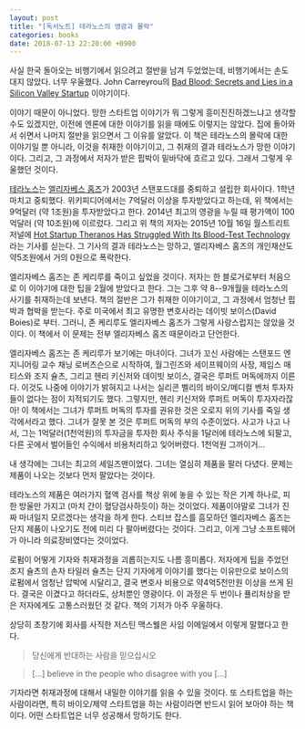```yaml
---
layout: post
title: "[독서노트] 테라노스의 영광과 몰락"
categories: books
date: 2018-07-13 22:20:00 +0900
---
```

사실 한국 돌아오는 비행기에서 읽으려고 절반을 남겨 두었었는데, 비행기에서는 손도 대지 않았다. 너무 우울했다. John Carreyrou의 [Bad Blood: Secrets and Lies in a Silicon Valley Startup](https://www.amazon.com/Bad-Blood-Secrets-Silicon-Startup/dp/152473165X) 이야기이다.

이야기 때문이 아니었다. 망한 스타트업 이야기가 뭐 그렇게 흥미진진하겠느냐고 생각할 수도 있겠지만, 이전에 엔론에 대한 이야기를 읽을 때에도 이렇지는 않았다. 집에 돌아와서 쉬면서 나머지 절반을 읽으면서 그 이유를 알았다. 이 책은 테라노스의 몰락에 대한 이야기일 뿐 아니라, 이것을 취재한 이야기이고, 그 취재의 결과 테라노스가 망한 이야기이다. 그리고, 그 과정에서 저자가 받은 핍박이 밑바닥에 흐르고 있다. 그래서 그렇게 우울했던 것이다.

[테라노스](https://en.wikipedia.org/wiki/Theranos)는 [엘리자베스 홈즈](https://en.wikipedia.org/wiki/Elizabeth_Holmes)가 2003년 스탠포드대를 중퇴하고 설립한 회사이다. 1학년 마치고 중퇴했다. 위키피디어에서는 7억달러 이상을 투자받았다고 하는데, 위 책에서는 9억달러 (약 1조원)을 투자받았다고 한다. 2014년 최고의 영광을 누릴 때 평가액이 100억달러 (약 10조원)에 이르렀다. 그리고 위 책의 저자는 2015년 10월 16일 월스트리트저널에 [Hot Startup Theranos Has Struggled With Its Blood-Test Technology](https://www.wsj.com/articles/theranos-has-struggled-with-blood-tests-1444881901)라는 기사를 싣는다. 그 기사의 결과 테라노스는 망하고, 엘리자베스 홈즈의 개인재산도 약5조원에서 거의 0원으로 폭락한다. 

엘리자베스 홈즈는 존 케리루를 죽이고 싶었을 것이다. 저자는 한 블로거로부터 처음으로 이 이야기에 대한 팁을 2월에 받았다고 한다. 그는 그후 약 8--9개월을 테라노스의 사기를 취재하는데 보낸다. 책의 절반은 그가 취재한 이야기이고, 그 과정에서 엄청난 핍박과 협박을 받는다. 주로 미국에서 최고 유명한 변호사라는 데이빗 보이스(David Boies)로 부터. 그러니, 존 케리루도 엘리자베스 홈즈가 그렇게 사랑스럽지는 않았을 것이다. 이 책에서 이 문제는 전부 엘리자베스 홈즈 때문이라고 단언한다. 

엘리자베스 홈즈는 존 케리루가 보기에는 마녀이다. 그녀가 꼬신 사람에는 스탠포드 엔지니어링 교수 채닝 로버츠슨으로 시작하여, 월그린즈와 세이프웨이의 사장, 제임스 매티스와 조지 슐츠, 그리고 헨리 키신저와 데이빗 보이스, 결국은 루퍼트 머독에까지 이른다. 이것도 나중에 이야기가 밝혀지고 나서는 실리콘 벨리의 바이오/메디컬 벤처 투자자들이 없다는 점이 지적되기도 했다. 그렇지만, 헨리 키신저와 루퍼트 머독이 투자자라잖아! 이 책에서는 그녀가 루퍼트 머독의 투자를 권유한 것은 오로지 위의 기사를 죽일 생각에서라고 했다. 그녀가 잘못 본 것은 루퍼트 머독의 부의 수준이었다. 사고가 나고 나서, 그는 1억달러(1천억원)의 투자금을 투자한 회사 주식을 1달러에 테라노스에 되팔고, 다른 곳에서 벌어들인 수익에서 비용처리하고 잊어버렸다. 1천억원 그까이거...

내 생각에는 그녀는 최고의 세일즈맨이었다. 그녀는 열심히 제품을 팔러 다녔다. 문제는 제품이 나오는 것보다 먼저 팔았다는 것이다.

테라노스의 제품은 여러가지 혈액 검사를 책상 위에 놓을 수 있는 작은 기계 하나로, 피 한 방울만 가지고 (마치 간이 혈당검사하듯이) 하는 것이었다. 제품이야말로 그녀가 진짜 마녀일지 모르겠다는 생각을 하게 한다. 스티브 잡스를 흠모하던 엘리자베스 홈즈는 단지 제품이 나오기도 전에 미리 다 팔아버렸다는 것이다. 그리고, 이게 그냥 소프트웨어가 아니라 의료장비였다는 것이었다.

로펌이 어떻게 기자와 취재과정을 괴롭히는지도 나름 흥미롭다. 저자에게 팁을 주었던 조지 슐츠의 손자 타일러 슐츠는 단지 기자에게 이야기를 했다는 이유만으로 보이스의 로펌에서 엄청난 압박에 시달리고, 결국 변호사 비용으로 약4억5천만원 이상을 쓰게 된다. 결국은 이겼다고 하더라도, 상처뿐인 영광이다. 이 과정은 두 번이나 퓰리처상을 받은 저자에게도 고통스러웠던 것 같다. 책의 기저가 아주 우울하다. 

상당히 초창기에 회사를 사직한 저스틴 맥스웰은 사임 이메일에서 이렇게 말했다고 한다.

> 당신에게 반대하는 사람을 믿으십시오

> [...] believe in the people who disagree with you [...]

기자라면 취재과정에 대해서 내밀한 이야기를 읽을 수 있을 것이다. 또 스타트업을 하는 사람이라면, 특히 바이오/제약 스타트업을 하는 사람이라면 반드시 읽어 보아야 하는 책이다. 어떤 스타트업은 너무 성공해서 망하기도 한다. 
